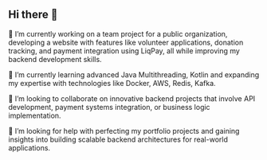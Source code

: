 ## Hi there 👋

🔭 I’m currently working on a team project for a public organization, developing a website with features like volunteer applications, donation tracking, and payment integration using LiqPay, all while improving my backend development skills.

🌱 I’m currently learning advanced Java Multithreading, Kotlin and expanding my expertise with technologies like Docker, AWS, Redis, Kafka.

👯 I’m looking to collaborate on innovative backend projects that involve API development, payment systems integration, or business logic implementation.

🤔 I’m looking for help with perfecting my portfolio projects and gaining insights into building scalable backend architectures for real-world applications.


<!--
**ShastkivRuslan/shastkivruslan** is a ✨ _special_ ✨ repository because its `README.md` (this file) appears on your GitHub profile.

Here are some ideas to get you started:

- 🔭 I’m currently working on ...
- 🌱 I’m currently learning ...
- 👯 I’m looking to collaborate on ...
- 🤔 I’m looking for help with ...
- 💬 Ask me about ...
- 📫 How to reach me: ...
- 😄 Pronouns: ...
- ⚡ Fun fact: ...
-->
